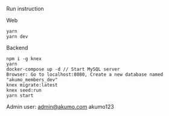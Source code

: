 Run instruction

Web

```
yarn
yarn dev
```

Backend

```
npm i -g knex
yarn
docker-compose up -d // Start MySQL server
Browser: Go to localhost:8080, Create a new database named "akumo_members_dev"
knex migrate:latest
knex seed:run
yarn start
```

Admin user:
admin@akumo.com
akumo123
